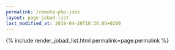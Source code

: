 ```yaml
---
permalink: /remote-php-jobs
layout: page-jobad-list
last_modified_at: 2019-04-28T18:36:05+0200
---
```

{% include render_jobad_list.html permalink=page.permalink %}
